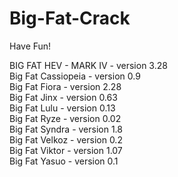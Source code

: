 # Big-Fat-Crack
Have Fun!

BIG FAT HEV - MARK IV - version 3.28  
Big Fat Cassiopeia - version 0.9  
Big Fat Fiora - version 2.28  
Big Fat Jinx - version 0.63  
Big Fat Lulu - version 0.13  
Big Fat Ryze - version 0.02  
Big Fat Syndra - version 1.8  
Big Fat Velkoz - version 0.2  
Big Fat Viktor - version 1.07  
Big Fat Yasuo - version 0.1  